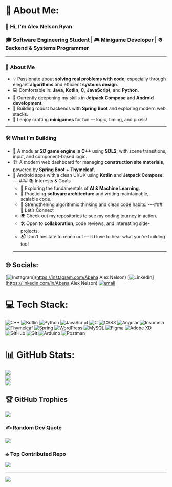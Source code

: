 # 💫 About Me:
### 👋 Hi, I'm Alex Nelson Ryan<br><br>🎓 Software Engineering Student | 🎮 Minigame Developer | ⚙️ Backend & Systems Programmer
---
### 🚀 About Me
- 💡 Passionate about **solving real problems with code**, especially through elegant **algorithms** and efficient **systems design**.
- 💻 Comfortable in: **Java**, **Kotlin**, **C**, **JavaScript**, and **Python**.
- 🧠 Currently deepening my skills in **Jetpack Compose** and **Android development**.
- 🧱 Building robust backends with **Spring Boot** and exploring modern web stacks.
- 🎲 I enjoy crafting **minigames** for fun — logic, timing, and pixels!
---
### 🛠 What I’m Building
- 🧩 A modular **2D game engine in C++** using **SDL2**, with scene transitions, input, and component-based logic.
- 🏗️ A modern web dashboard for managing **construction site materials**, powered by **Spring Boot** + **Thymeleaf**.
- 📱 Android apps with a clean UI/UX using **Kotlin** and **Jetpack Compose**.
---### 📚 Interests & Goals
  - 🤖 Exploring the fundamentals of **AI & Machine Learning**.
  - 🔧 Practicing **software architecture** and writing maintainable, scalable code.
  - 🧠 Strengthening algorithmic thinking and clean code habits.
  ---### 🤝 Let’s Connect
  - 🌍 Check out my repositories to see my coding journey in action.
  - 🛠 Open to **collaboration**, code reviews, and interesting side-projects.
  - 📬 Don’t hesitate to reach out — I’d love to hear what you’re building too!
  ---
  
## 🌐 Socials:
[![Instagram](https://img.shields.io/badge/Instagram-%23E4405F.svg?logo=Instagram&logoColor=white)](https://instagram.com/Abena Alex Nelson) [![LinkedIn](https://img.shields.io/badge/LinkedIn-%230077B5.svg?logo=linkedin&logoColor=white)](https://linkedin.com/in/Abena Alex Nelson) [![email](https://img.shields.io/badge/Email-D14836?logo=gmail&logoColor=white)](mailto:alex.nelson.bryan@gmail.com) 

# 💻 Tech Stack:
![C++](https://img.shields.io/badge/c++-%2300599C.svg?style=flat&logo=c%2B%2B&logoColor=white) ![Kotlin](https://img.shields.io/badge/kotlin-%237F52FF.svg?style=flat&logo=kotlin&logoColor=white) ![Python](https://img.shields.io/badge/python-3670A0?style=flat&logo=python&logoColor=ffdd54) ![JavaScript](https://img.shields.io/badge/javascript-%23323330.svg?style=flat&logo=javascript&logoColor=%23F7DF1E) ![C](https://img.shields.io/badge/c-%2300599C.svg?style=flat&logo=c&logoColor=white) ![CSS3](https://img.shields.io/badge/css3-%231572B6.svg?style=flat&logo=css3&logoColor=white) ![Angular](https://img.shields.io/badge/angular-%23DD0031.svg?style=flat&logo=angular&logoColor=white) ![Insomnia](https://img.shields.io/badge/Insomnia-black?style=flat&logo=insomnia&logoColor=5849BE) ![Thymeleaf](https://img.shields.io/badge/Thymeleaf-%23005C0F.svg?style=flat&logo=Thymeleaf&logoColor=white) ![Spring](https://img.shields.io/badge/spring-%236DB33F.svg?style=flat&logo=spring&logoColor=white) ![WordPress](https://img.shields.io/badge/WordPress-%23117AC9.svg?style=flat&logo=WordPress&logoColor=white) ![MySQL](https://img.shields.io/badge/mysql-4479A1.svg?style=flat&logo=mysql&logoColor=white) ![Figma](https://img.shields.io/badge/figma-%23F24E1E.svg?style=flat&logo=figma&logoColor=white) ![Adobe XD](https://img.shields.io/badge/Adobe%20XD-470137?style=flat&logo=Adobe%20XD&logoColor=#FF61F6) ![GitHub](https://img.shields.io/badge/github-%23121011.svg?style=flat&logo=github&logoColor=white) ![Git](https://img.shields.io/badge/git-%23F05033.svg?style=flat&logo=git&logoColor=white) ![Arduino](https://img.shields.io/badge/-Arduino-00979D?style=flat&logo=Arduino&logoColor=white) ![Postman](https://img.shields.io/badge/Postman-FF6C37?style=flat&logo=postman&logoColor=white)
# 📊 GitHub Stats:
![](https://github-readme-stats.vercel.app/api?username=NinjaShadowBoy&theme=shadow_blue&hide_border=false&include_all_commits=true&count_private=true)<br/>
![](https://nirzak-streak-stats.vercel.app/?user=NinjaShadowBoy&theme=shadow_blue&hide_border=false)<br/>
![](https://github-readme-stats.vercel.app/api/top-langs/?username=NinjaShadowBoy&theme=shadow_blue&hide_border=false&include_all_commits=true&count_private=true&layout=compact)

## 🏆 GitHub Trophies
![](https://github-profile-trophy.vercel.app/?username=NinjaShadowBoy&theme=shadow_blue&no-frame=false&no-bg=true&margin-w=4)

### ✍️ Random Dev Quote
![](https://quotes-github-readme.vercel.app/api?type=horizontal&theme=radical)

### 🔝 Top Contributed Repo
![](https://github-contributor-stats.vercel.app/api?username=NinjaShadowBoy&limit=5&theme=dark&combine_all_yearly_contributions=true)

---
[![](https://visitcount.itsvg.in/api?id=NinjaShadowBoy&icon=0&color=0)](https://visitcount.itsvg.in)

<!-- Proudly created with GPRM ( https://gprm.itsvg.in ) -->
